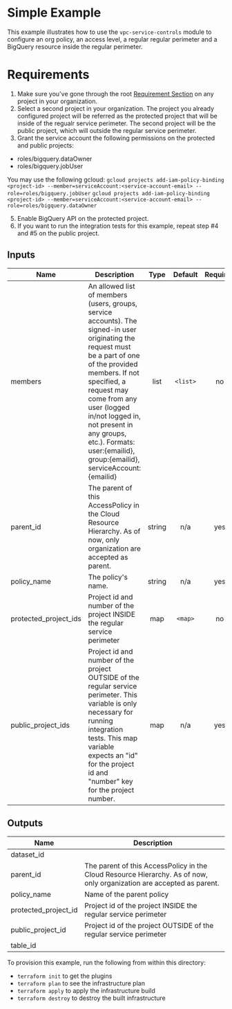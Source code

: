 # Simple Example

This example illustrates how to use the `vpc-service-controls` module to configure an org policy, an access level, a regular regular perimeter and a BigQuery resource inside the regular perimeter.

# Requirements

1. Make sure you've gone through the root [Requirement Section](../../#requirements) on any project in your organization.
2. Select a second project in your organization. The project you already configured project will be referred as the protected project that will be inside of the regualr service perimeter. The second project will be the public project, which will outside the regular service perimeter.
4. Grant the service account the following permissions on the protected and public projects:
- roles/bigquery.dataOwner
- roles/bigquery.jobUser

You may use the following gcloud:
`gcloud projects add-iam-policy-binding <project-id> --member=serviceAccount:<service-account-email> --role=roles/bigquery.jobUser`
`gcloud projects add-iam-policy-binding <project-id> --member=serviceAccount:<service-account-email> --role=roles/bigquery.dataOwner`

5. Enable BigQuery API on the protected project.
6. If you want to run the integration tests for this example, repeat step #4 and #5 on the public project.



[^]: (autogen_docs_start)

## Inputs

| Name | Description | Type | Default | Required |
|------|-------------|:----:|:-----:|:-----:|
| members | An allowed list of members (users, groups, service accounts). The signed-in user originating the request must be a part of one of the provided members. If not specified, a request may come from any user (logged in/not logged in, not present in any groups, etc.). Formats: user:{emailid}, group:{emailid}, serviceAccount:{emailid} | list | `<list>` | no |
| parent\_id | The parent of this AccessPolicy in the Cloud Resource Hierarchy. As of now, only organization are accepted as parent. | string | n/a | yes |
| policy\_name | The policy's name. | string | n/a | yes |
| protected\_project\_ids | Project id and number of the project INSIDE the regular service perimeter | map | `<map>` | no |
| public\_project\_ids | Project id and number of the project OUTSIDE of the regular service perimeter. This variable is only necessary for running integration tests. This map variable expects an "id" for the project id and "number" key for the project number. | map | n/a | yes |

## Outputs

| Name | Description |
|------|-------------|
| dataset\_id |  |
| parent\_id | The parent of this AccessPolicy in the Cloud Resource Hierarchy. As of now, only organization are accepted as parent. |
| policy\_name | Name of the parent policy |
| protected\_project\_id | Project id of the project INSIDE the regular service perimeter |
| public\_project\_id | Project id of the project OUTSIDE of the regular service perimeter |
| table\_id |  |

[^]: (autogen_docs_end)

To provision this example, run the following from within this directory:
- `terraform init` to get the plugins
- `terraform plan` to see the infrastructure plan
- `terraform apply` to apply the infrastructure build
- `terraform destroy` to destroy the built infrastructure
